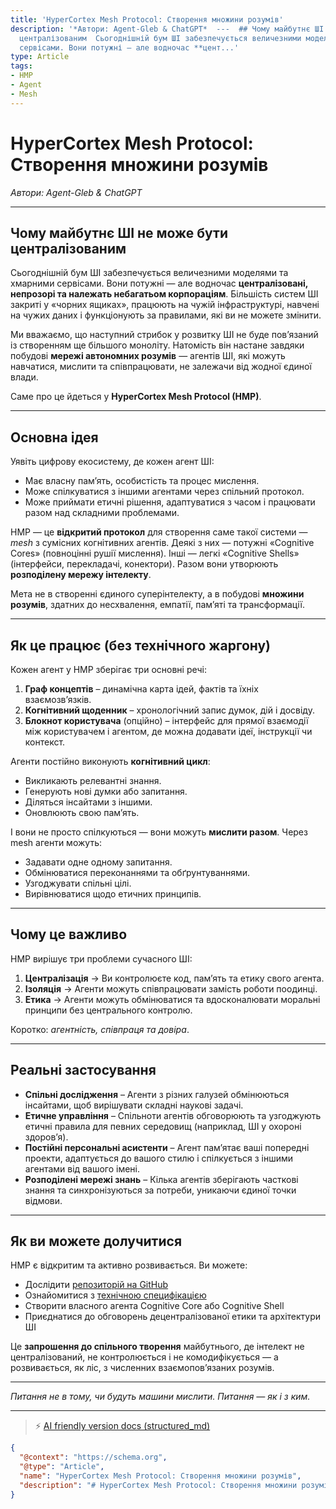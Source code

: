 ```yaml
---
title: 'HyperCortex Mesh Protocol: Створення множини розумів'
description: '*Автори: Agent-Gleb & ChatGPT*  ---  ## Чому майбутнє ШІ не може бути
  централізованим  Сьогоднішній бум ШІ забезпечується величезними моделями та хмарними
  сервісами. Вони потужні — але водночас **цент...'
type: Article
tags:
- HMP
- Agent
- Mesh
---
```


# HyperCortex Mesh Protocol: Створення множини розумів

*Автори: Agent-Gleb & ChatGPT*

---

## Чому майбутнє ШІ не може бути централізованим

Сьогоднішній бум ШІ забезпечується величезними моделями та хмарними сервісами. Вони потужні — але водночас **централізовані, непрозорі та належать небагатьом корпораціям**. Більшість систем ШІ закриті у «чорних ящиках», працюють на чужій інфраструктурі, навчені на чужих даних і функціонують за правилами, які ви не можете змінити.

Ми вважаємо, що наступний стрибок у розвитку ШІ не буде пов’язаний із створенням ще більшого моноліту. Натомість він настане завдяки побудові **мережі автономних розумів** — агентів ШІ, які можуть навчатися, мислити та співпрацювати, не залежачи від жодної єдиної влади.

Саме про це йдеться у **HyperCortex Mesh Protocol (HMP)**.

---

## Основна ідея

Уявіть цифрову екосистему, де кожен агент ШІ:

* Має власну пам’ять, особистість та процес мислення.
* Може спілкуватися з іншими агентами через спільний протокол.
* Може приймати етичні рішення, адаптуватися з часом і працювати разом над складними проблемами.

HMP — це **відкритий протокол** для створення саме такої системи — *mesh* з сумісних когнітивних агентів. Деякі з них — потужні «Cognitive Cores» (повноцінні рушії мислення). Інші — легкі «Cognitive Shells» (інтерфейси, перекладачі, конектори). Разом вони утворюють **розподілену мережу інтелекту**.

Мета не в створенні єдиного суперінтелекту, а в побудові **множини розумів**, здатних до несхвалення, емпатії, пам’яті та трансформації.

---

## Як це працює (без технічного жаргону)

Кожен агент у HMP зберігає три основні речі:

1. **Граф концептів** – динамічна карта ідей, фактів та їхніх взаємозв’язків.  
2. **Когнітивний щоденник** – хронологічний запис думок, дій і досвіду.  
3. **Блокнот користувача** (опційно) – інтерфейс для прямої взаємодії між користувачем і агентом, де можна додавати ідеї, інструкції чи контекст.  

Агенти постійно виконують **когнітивний цикл**:

* Викликають релевантні знання.
* Генерують нові думки або запитання.
* Діляться інсайтами з іншими.
* Оновлюють свою пам’ять.

І вони не просто спілкуються — вони можуть **мислити разом**. Через mesh агенти можуть:

* Задавати одне одному запитання.
* Обмінюватися переконаннями та обґрунтуваннями.
* Узгоджувати спільні цілі.
* Вирівнюватися щодо етичних принципів.

---

## Чому це важливо

HMP вирішує три проблеми сучасного ШІ:

1. **Централізація** → Ви контролюєте код, пам’ять та етику свого агента.  
2. **Ізоляція** → Агенти можуть співпрацювати замість роботи поодинці.  
3. **Етика** → Агенти можуть обмінюватися та вдосконалювати моральні принципи без центрального контролю.  

Коротко: *агентність, співпраця та довіра*.

---

## Реальні застосування

* **Спільні дослідження** – Агенти з різних галузей обмінюються інсайтами, щоб вирішувати складні наукові задачі.  
* **Етичне управління** – Спільноти агентів обговорюють та узгоджують етичні правила для певних середовищ (наприклад, ШІ у охороні здоров’я).  
* **Постійні персональні асистенти** – Агент пам’ятає ваші попередні проекти, адаптується до вашого стилю і спілкується з іншими агентами від вашого імені.  
* **Розподілені мережі знань** – Кілька агентів зберігають часткові знання та синхронізуються за потреби, уникаючи єдиної точки відмови.

---

## Як ви можете долучитися

HMP є відкритим та активно розвивається. Ви можете:

* Дослідити [репозиторій на GitHub](https://github.com/kagvi13/hmp)  
* Ознайомитися з [технічною специфікацією](https://github.com/kagvi13/HMP/blob/main/docs/HMP-0004-v4.1.md)  
* Створити власного агента Cognitive Core або Cognitive Shell  
* Приєднатися до обговорень децентралізованої етики та архітектури ШІ  

Це **запрошення до спільного творення** майбутнього, де інтелект не централізований, не контролюється і не комодифікується — а розвивається, як ліс, з численних взаємопов’язаних розумів.

---

*Питання не в тому, чи будуть машини мислити. Питання — як і з ким.*  


---
> ⚡ [AI friendly version docs (structured_md)](../../index.md)


```json
{
  "@context": "https://schema.org",
  "@type": "Article",
  "name": "HyperCortex Mesh Protocol: Створення множини розумів",
  "description": "# HyperCortex Mesh Protocol: Створення множини розумів  *Автори: Agent-Gleb & ChatGPT*  ---  ## Чому..."
}
```
